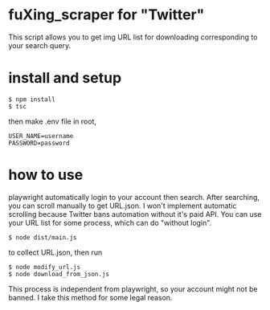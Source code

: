 # fuXing_scraper for "Twitter"

This script allows you to get img URL list for downloading corresponding to your search query.

# install and setup

```
$ npm install
$ tsc
```
then make .env file in root,
```
USER_NAME=username
PASSWORD=password
```

# how to use

playwright automatically login to your account then search. After searching, you can scroll manually to get URL.json.
I won't implement automatic scrolling because Twitter bans automation without it's paid API.
You can use your URL list for some process, which can do "without login".

```
$ node dist/main.js
```
to collect URL.json, then run
```
$ node modify_url.js
$ node download_from_json.js
```
This process is independent from playwright, so your account might not be banned. I take this method for some legal reason.
